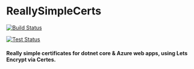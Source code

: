 # ReallySimpleCerts
[![Build Status](https://dev.azure.com/danmann/ReallySimpleCerts/_apis/build/status/ReallySimpleCerts.Core?branchName=master)](https://dev.azure.com/danmann/ReallySimpleCerts/_build/latest?definitionId=2&branchName=master)

[![Test Status](https://img.shields.io/azure-devops/tests/danmann/ReallySimpleCerts/2.svg)](https://dev.azure.com/danmann/ReallySimpleCerts/_build/latest?definitionId=2&branchName=master)



#### Really simple certificates for dotnet core &amp; Azure web apps, using Lets Encrypt via Certes.
